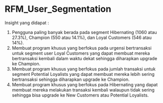 # RFM_User_Segmentation

Insight yang didapat :

1. Pengguna paling banyak berada pada segment Hibernating (1060 atau 27.3%), Champion (550 atau 14.1%), dan Loyal Customers (546 atau 14%).
2. Membuat program khusus yang berfokus pada urgensi bertransaksi untuk segment user Loyal Customers yang dapat membuat mereka bertransaksi kembali dalam waktu dekat sehingga diharapkan upgrade ke Champion.
3. Membuat program khusus yang berfokus pada jumlah transaksi untuk segment Potential Loyalists yang dapat membuat mereka lebih sering bertransaksi sehingga diharapkan upgrade ke Champion.
4. Membuat program khusus yang berfokus pada Hibernating yang dapat membuat mereka melakukan transaksi kembali walaupun tidak sering sehingga bisa upgrade ke New Customers atau Potential Loyalists.
